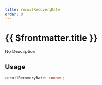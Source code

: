 ```yaml
---
title: recoilRecoveryRate
order: 0
---
```


# {{ $frontmatter.title }}

No Description

## Usage

```ts
recoilRecoveryRate: number;
```
